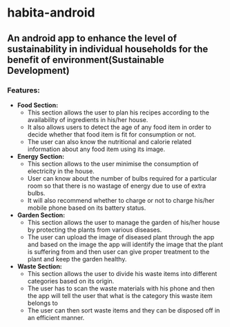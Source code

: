 # habita-android
## An android app to enhance the level of sustainability in individual households for the benefit of environment(Sustainable Development)
### Features:
- **Food Section:** 
  - This section allows the user to plan his recipes according to the availability of ingredients in his/her house. 
  - It also allows users to detect the age of any food item in order to decide whether that food item is fit for consumption or not. 
  - The user can also know the nutritional and calorie related information about any food item using its image.
- **Energy Section:** 
  - This section allows to the user minimise the consumption of electricity in the house. 
  - User can know about the number of bulbs required for a particular room so that there is no wastage of energy due to use of extra bulbs. 
  - It will also recommend whether to charge or not to charge his/her mobile phone based on its battery status.
- **Garden Section:** 
  - This section allows the user to manage the garden of his/her house by protecting the plants from various diseases. 
  - The user can upload the image of diseased plant through the app and based on the image the app will identify the image that the plant is 
    suffering from and then user can give proper treatment to the plant and keep the garden healthy.
- **Waste Section:**
  - This section allows the user to divide his waste items into different categories based on its origin.
  - The user has to scan the waste materials with his phone and then the app will tell the user that what is the category this waste item   belongs to
  - The user can then sort waste items and they can be disposed off in an efficient manner.
